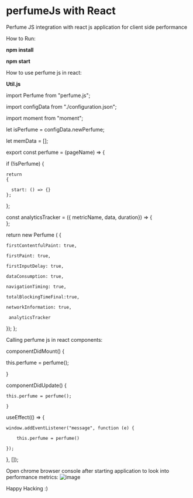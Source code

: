 # perfumeJs with React
Perfume JS integration with react js application for client side performance

How to Run:

**npm install**

**npm start**

How to use perfume js in react:

**Util.js**

import Perfume from "perfume.js";

import configData from "./configuration.json";

import moment from "moment";

let isPerfume = configData.newPerfume;

let memData  =  [];

export const perfume = (pageName) => 
{

  if (!isPerfume) 
  {
    
    return 
    {
      
      start: () => {}
    };
  };
   
   const analyticsTracker = ({ metricName, data, duration}) => 
   {    
};
  
  return new Perfume (
  {
  
    firstContentfulPaint: true,
    
    firstPaint: true,
    
    firstInputDelay: true,  
    
    dataConsumption: true,
    
    navigationTiming: true,
    
    totalBlockingTimeFinal:true,
    
    networkInformation: true,
    
     analyticsTracker
     
  });
};


Calling perfume js in react components:

componentDidMount() {

   this.perfume = perfume();

  }
  
componentDidUpdate() {

    this.perfume = perfume();
    
    }
    

useEffect(() => {

    window.addEventListener("message", function (e) {
    
        this.perfume = perfume()
        
    });
    
  }, []);
    

Open chrome browser console after starting application to look into performance metrics:
![image](https://user-images.githubusercontent.com/23724530/148424743-da571072-b6a8-417e-9428-510da36c2a42.png)


Happy Hacking :) 
